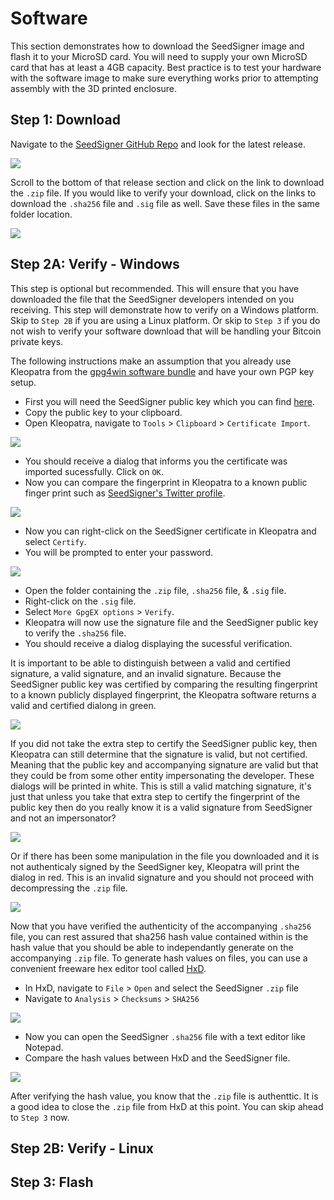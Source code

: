 # Software
This section demonstrates how to download the SeedSigner image and flash it to your MicroSD card. You will need to supply your own MicroSD card that has at least a 4GB capacity. Best practice is to test your hardware with the software image to make sure everything works prior to attempting assembly with the 3D printed enclosure. 

## Step 1: Download
Navigate to the [SeedSigner GitHub Repo](https://github.com/SeedSigner/seedsigner/releases) and look for the latest release.

![](assets/software00.png)

Scroll to the bottom of that release section and click on the link to download the `.zip` file. If you would like to verify your download, click on the links to download the `.sha256` file and `.sig` file as well. Save these files in the same folder location. 

![](assets/software01.png)

## Step 2A: Verify - Windows
This step is optional but recommended. This will ensure that you have downloaded the file that the SeedSigner developers intended on you receiving. This step will demonstrate how to verify on a Windows platform. Skip to `Step 2B` if you are using a Linux platform. Or skip to `Step 3` if you do not wish to verify your software download that will be handling your Bitcoin private keys.

The following instructions make an assumption that you already use Kleopatra from the [gpg4win software bundle](https://www.gpg4win.org/features.html) and have your own PGP key setup.

- First you will need the SeedSigner public key which you can find [here](https://github.com/SeedSigner/seedsigner/blob/main/seedsigner_pubkey.gpg). 
- Copy the public key to your clipboard.
- Open Kleopatra, navigate to `Tools` > `Clipboard` > `Certificate Import`. 

![](assets/software02.png)

- You should receive a dialog that informs you the certificate was imported sucessfully. Click on `OK`.
- Now you can compare the fingerprint in Kleopatra to a known public finger print such as [SeedSigner's Twitter profile](https://twitter.com/SeedSigner).

![](assets/software03.png)

- Now you can right-click on the SeedSigner certificate in Kleopatra and select `Certify`. 
- You will be prompted to enter your password.

![](assets/software04.png)

- Open the folder containing the `.zip` file, `.sha256` file, & `.sig` file. 
- Right-click on the `.sig` file.
- Select `More GpgEX options` > `Verify`.
- Kleopatra will now use the signature file and the SeedSigner public key to verify the `.sha256` file. 
- You should receive a dialog displaying the sucessful verification. 

It is important to be able to distinguish between a valid and certified signature, a valid signature, and an invalid signature. Because the SeedSigner public key was certified by comparing the resulting fingerprint to a known publicly displayed fingerprint, the Kleopatra software returns a valid and certified dialong in green. 

![](assets/software06.png)

If you did not take the extra step to certify the SeedSigner public key, then Kleopatra can still determine that the signature is valid, but not certified. Meaning that the public key and accompanying signature are valid but that they could be from some other entity impersonating the developer. These dialogs will be printed in white. This is still a valid matching signature, it's just that unless you take that extra step to certify the fingerprint of the public key then do you really know it is a valid signature from SeedSigner and not an impersonator? 

![](assets/software07.png)

Or if there has been some manipulation in the file you downloaded and it is not authenticaly signed by the SeedSigner key, Kleopatra will print the dialog in red. This is an invalid signature and you should not proceed with decompressing the `.zip` file. 

![](assets/software08.png)

Now that you have verified the authenticity of the accompanying `.sha256` file, you can rest assured that sha256 hash value contained within is the hash value that you should be able to independantly generate on the accompanying `.zip` file. To generate hash values on files, you can use a convenient freeware hex editor tool called [HxD](https://mh-nexus.de/en/hxd/). 

- In HxD, navigate to `File` > `Open` and select the SeedSigner `.zip` file
- Navigate to `Analysis` > `Checksums` > `SHA256`

![](assets/software09.png)

- Now you can open the SeedSigner `.sha256` file with a text editor like Notepad.
- Compare the hash values between HxD and the SeedSigner file.

![](assets/software10.png)

After verifying the hash value, you know that the `.zip` file is authenttic. It is a good idea to close the `.zip` file from HxD at this point. You can skip ahead to `Step 3` now. 

## Step 2B: Verify - Linux

## Step 3: Flash
